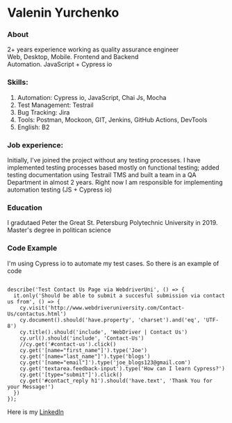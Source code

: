 # Valenin Yurchenko

### About
2+ years experience working as quality assurance engineer  
Web, Desktop, Mobile. Frontend and Backend  
Automation. JavaScript + Cypress io  

### Skills:
1. Automation: Cypress io, JavaScript, Chai Js, Mocha
2. Test Management: Testrail
3. Bug Tracking: Jira
4. Tools: Postman, Mockoon, GIT, Jenkins, GitHub Actions, DevTools
5. English: B2 

### Job experience: 
Initially, I’ve joined the project without any testing processes.
I have implemented testing processes based mostly on functional testing; added testing documentation using Testrail TMS and built a team in a QA Department in almost 2 years. 
Right now I am responsible for implementing automation testing (JS + Cypress io)

### Education
I gradutaed Peter the Great St. Petersburg Polytechnic University in 2019.  
Master's degree in politican science

### Code Example
I'm using Cypress io to automate my test cases. So there is an example of code 
```Cypress 

describe('Test Contact Us Page via WebdriverUni', () => {
  it.only('Should be able to submit a succesful submission via contact us from', () => {
    cy.visit('http://www.webdriveruniversity.com/Contact-Us/contactus.html')
    cy.document().should('have.property', 'charset').and('eq', 'UTF-8')
    cy.title().should('include', 'WebDriver | Contact Us')
    cy.url().should('include', 'Contact-Us')
    //cy.get('#contact-us').click()
    cy.get('[name="first_name"]').type('Joe')
    cy.get('[name="last_name"]').type('blogs')
    cy.get('[name="email"]').type('joe_blogs123@gmail.com')
    cy.get('textarea.feedback-input').type('How can I learn Cypress?')
    cy.get('[type="submit"]').click()
    cy.get('#contact_reply h1').should('have.text', 'Thank You for your Message!')
  })
});
```

Here is my [LinkedIn](https://www.linkedin.com/in/valentin-yurchenko-215754259/)
